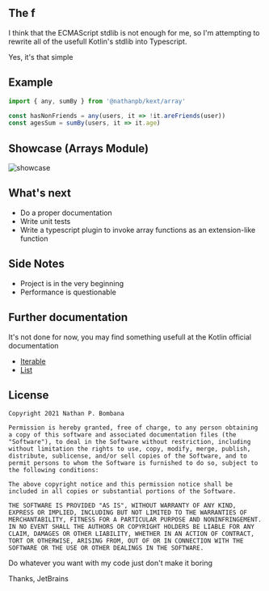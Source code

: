 ## The f

I think that the ECMAScript stdlib is not enough for me, so I'm attempting to rewrite all of the usefull Kotlin's stdlib into Typescript.

Yes, it's that simple

## Example

```ts
import { any, sumBy } from '@nathanpb/kext/array'

const hasNonFriends = any(users, it => !it.areFriends(user))
const agesSum = sumBy(users, it => it.age)
```

## Showcase (Arrays Module)
![showcase](https://user-images.githubusercontent.com/18128642/125735762-57d008b4-73c2-4d85-b6b8-87f3a37d5e08.gif)


## What's next

- Do a proper documentation
- Write unit tests
- Write a typescript plugin to invoke array functions as an extension-like function

## Side Notes

- Project is in the very beginning
- Performance is questionable

## Further documentation

It's not done for now, you may find something usefull at the Kotlin official documentation

- [Iterable](https://kotlinlang.org/api/latest/jvm/stdlib/kotlin.collections/-iterable/)
- [List](https://kotlinlang.org/api/latest/jvm/stdlib/kotlin.collections/-list/)

## License

```
Copyright 2021 Nathan P. Bombana

Permission is hereby granted, free of charge, to any person obtaining a copy of this software and associated documentation files (the "Software"), to deal in the Software without restriction, including without limitation the rights to use, copy, modify, merge, publish, distribute, sublicense, and/or sell copies of the Software, and to permit persons to whom the Software is furnished to do so, subject to the following conditions:

The above copyright notice and this permission notice shall be included in all copies or substantial portions of the Software.

THE SOFTWARE IS PROVIDED "AS IS", WITHOUT WARRANTY OF ANY KIND, EXPRESS OR IMPLIED, INCLUDING BUT NOT LIMITED TO THE WARRANTIES OF MERCHANTABILITY, FITNESS FOR A PARTICULAR PURPOSE AND NONINFRINGEMENT. IN NO EVENT SHALL THE AUTHORS OR COPYRIGHT HOLDERS BE LIABLE FOR ANY CLAIM, DAMAGES OR OTHER LIABILITY, WHETHER IN AN ACTION OF CONTRACT, TORT OR OTHERWISE, ARISING FROM, OUT OF OR IN CONNECTION WITH THE SOFTWARE OR THE USE OR OTHER DEALINGS IN THE SOFTWARE.
```

Do whatever you want with my code just don't make it boring







Thanks, JetBrains
